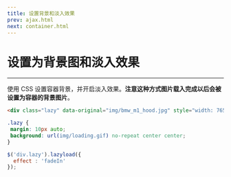 ```yaml
---
title: 设置背景和淡入效果
prev: ajax.html
next: container.html
---
```


# 设置为背景图和淡入效果
---

使用 CSS 设置容器背景，并开启淡入效果。**注意这种方式图片载入完成以后会被设置为容器的背景图片**。

```html
<div class="lazy" data-original="img/bmw_m1_hood.jpg" style="width: 765px; height: 574px;"></div>
```

```css
.lazy {
 margin: 10px auto;
 background: url(img/loading.gif) no-repeat center center;
}
```

```js
$('div.lazy').lazyload({
  effect : 'fadeIn'
});
```

<style>
  .lazy {
    margin: 10px auto;
    background: url(img/loading.gif) no-repeat center center;
  }
</style>

<div class="lazy" data-original="img/bmw_m1_hood.jpg"
     style="width: 765px; height: 574px;"></div>
<div class="lazy" data-original="img/bmw_m1_side.jpg"
     style="width: 765px; height: 574px;"></div>
<div class="lazy" data-original="img/viper_1.jpg"
     style="width: 765px; height: 574px;"></div>
<div class="lazy" data-original="img/viper_corner.jpg"
     style="width: 765px; height: 574px;"></div>
<div class="lazy" data-original="img/bmw_m3_gt.jpg"
     style="width: 765px; height: 574px;"></div>
<div class="lazy" data-original="img/corvette_pitstop.jpg"
     style="width: 765px; height: 574px;"></div>
<div class="lazy" data-original="https://farm8.staticflickr.com/7576/16276428075_b3dbfdb402_k.jpg"
     style="width: 765px; height: 574px;"></div>

<script src="../jquery.lazyload.js?v=1.9.3"></script>
<script>
  $(function() {
    $("div.lazy").lazyload({
      effect: "fadeIn"
    });
  });
</script>
